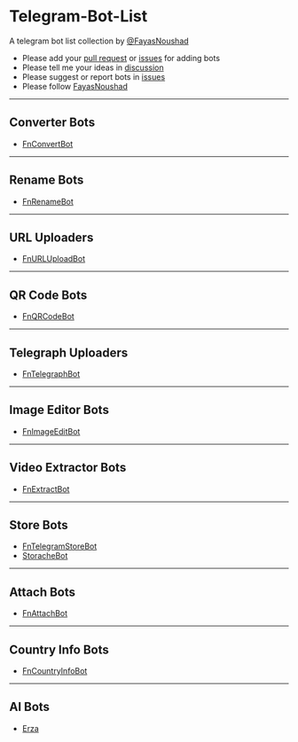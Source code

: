# Telegram-Bot-List

A telegram bot list collection by [@FayasNoushad](https://github.com/FayasNoushad)

- Please add your [pull request](https://github.com/FayasNoushad/Telegram-Bot-List/pulls) or [issues](https://github.com/FayasNoushad/Telegram-Bot-List/issues) for adding bots 
- Please tell me your ideas in [discussion](https://github.com/FayasNoushad/Telegram-Bot-List/discussions)
- Please suggest or report bots in [issues](https://github.com/FayasNoushad/Telegram-Bot-List/issues)
- Please follow [FayasNoushad](https://github.com/FayasNoushad)

---

## Converter Bots

- [FnConvertBot](https://telegram.me/FnConvertBot)

---

## Rename Bots

- [FnRenameBot](https://telegram.me/FnRenameBot)

---

## URL Uploaders

- [FnURLUploadBot](https://telegram.me/FnURLUploadBot)

---

## QR Code Bots

- [FnQRCodeBot](https://telegram.me/FnQRCodeBot)

---

## Telegraph Uploaders

- [FnTelegraphBot](https://telegram.me/FnTelegraphBot)

---

## Image Editor Bots 

- [FnImageEditBot](https://telegram.me/FnImageEditBot)

---

## Video Extractor Bots 

- [FnExtractBot](https://telegram.me/FnExtractBot)

---

## Store Bots

- [FnTelegramStoreBot](https://telegram.me/FnTelegramStoreBot)
- [StoracheBot](https://telegram.me/StoracheBot)

---

## Attach Bots

- [FnAttachBot](https://telegram.me/FnAttachBot)

---

## Country Info Bots

- [FnCountryInfoBot](https://telegram.me/FnCountryInfoBot)

---

## AI Bots

- [Erza](https://telegram.me/ErzaChat_bot)
